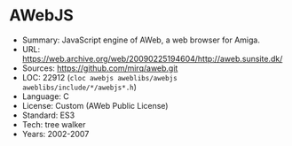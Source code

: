 # AWebJS

* Summary:    JavaScript engine of AWeb, a web browser for Amiga.
* URL:        https://web.archive.org/web/20090225194604/http://aweb.sunsite.dk/
* Sources:    https://github.com/mirq/aweb.git
* LOC:        22912 (`cloc awebjs aweblibs/awebjs aweblibs/include/*/awebjs*.h`)
* Language:   C
* License:    Custom (AWeb Public License)
* Standard:   ES3
* Tech:       tree walker
* Years:      2002-2007
